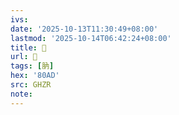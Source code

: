 ```yaml
---
ivs:
date: '2025-10-13T11:30:49+08:00'
lastmod: '2025-10-14T06:42:24+08:00'
title: 󰧏
url: 󰧏
tags: [肭]
hex: '80AD'
src: GHZR
note:
---
```

